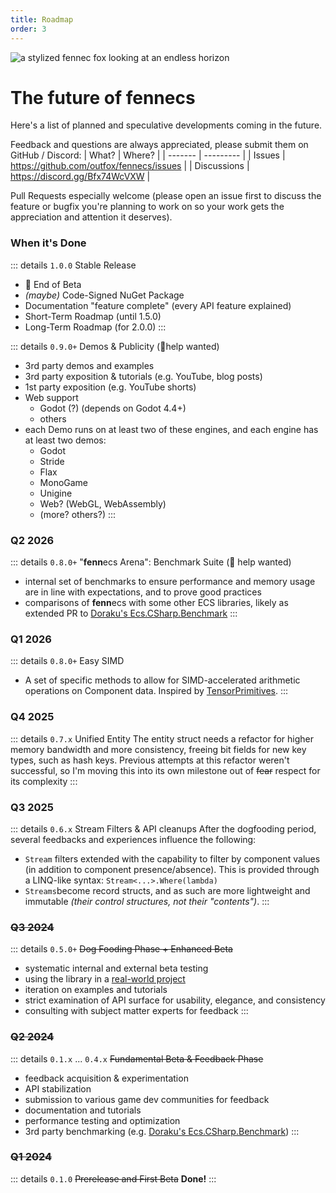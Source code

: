 ```yaml
---
title: Roadmap
order: 3
---
```


![a stylized fennec fox looking at an endless horizon](https://fennecs.tech/img/fennec-roadmap.png)

# The future of **fenn**ecs

Here's a list of planned and speculative developments coming in the future.

Feedback and questions are always appreciated, please submit them on GitHub / Discord:
| What? | Where? |
| ------- | --------- |
| Issues | https://github.com/outfox/fennecs/issues |
| Discussions | https://discord.gg/Bfx74WcVXW |

Pull Requests especially welcome (please open an issue first to discuss the feature or bugfix you're planning to work on so your work gets the appreciation and attention it deserves).

### When it's Done 
::: details `1.0.0` Stable Release 
- 🎉 End of Beta
- *(maybe)* Code-Signed NuGet Package
- Documentation "feature complete" (every API feature explained)
- Short-Term Roadmap (until 1.5.0)
- Long-Term Roadmap (for 2.0.0)
:::

::: details `0.9.0+` Demos & Publicity (🦊help wanted)
- 3rd party demos and examples
- 3rd party exposition & tutorials (e.g. YouTube, blog posts)
- 1st party exposition (e.g. YouTube shorts)
- Web support
  - Godot (?) (depends on Godot 4.4+)
  - others
- each Demo runs on at least two of these engines, and each engine has at least two demos:
  - Godot
  - Stride
  - Flax
  - MonoGame
  - Unigine
  - Web? (WebGL, WebAssembly)
  - (more? others?)
:::

### Q2 2026
::: details `0.8.0+` "**fenn**ecs Arena": Benchmark Suite (🦊 help wanted)
- internal set of benchmarks to ensure performance and memory usage are in line with expectations, and to prove good practices
- comparisons of **fenn**ecs with some other ECS libraries, likely as extended PR to [Doraku's Ecs.CSharp.Benchmark](https://github.com/Doraku/Ecs.CSharp.Benchmark)
:::

### Q1 2026
::: details `0.8.0+` Easy SIMD
- A set of specific methods to allow for SIMD-accelerated arithmetic operations on Component data. Inspired by [TensorPrimitives](https://learn.microsoft.com/en-us/dotnet/api/system.numerics.tensors.tensorprimitives?view=net-9.0).
:::

### Q4 2025
::: details `0.7.x` Unified Entity
The entity struct needs a refactor for higher memory bandwidth and more consistency, freeing bit fields for new key types, such as hash keys. Previous attempts at this refactor weren't successful, so I'm moving this into its own milestone out of ~~fear~~ respect for its complexity
:::


### Q3 2025
::: details `0.6.x` Stream Filters & API cleanups
After the dogfooding period, several feedbacks and experiences influence the following:
- `Stream` filters extended with the capability to filter by component values (in addition to component presence/absence). This is provided through a LINQ-like syntax: `Stream<...>.Where(lambda)`
- `Streams`become record structs, and as such are more lightweight and immutable *(their control structures, not their "contents")*.
:::

### ~~Q3 2024~~
::: details `0.5.0+` ~~Dog Fooding Phase + Enhanced Beta~~
- systematic internal and external beta testing
- using the library in a [real-world project](https://jupiter.blue)
- iteration on examples and tutorials
- strict examination of API surface for usability, elegance, and consistency
- consulting with subject matter experts for feedback
:::



### ~~Q2 2024~~
::: details `0.1.x` ... `0.4.x` ~~Fundamental Beta & Feedback Phase~~

- feedback acquisition & experimentation
- API stabilization
- submission to various game dev communities for feedback
- documentation and tutorials
- performance testing and optimization
- 3rd party benchmarking (e.g. [Doraku's Ecs.CSharp.Benchmark](https://github.com/Doraku/Ecs.CSharp.Benchmark))
:::


### ~~Q1 2024~~
::: details `0.1.0` ~~Prerelease and First Beta~~
**Done!**
:::